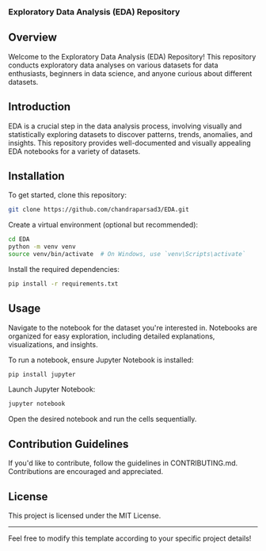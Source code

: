 ### Exploratory Data Analysis (EDA) Repository

## Overview

Welcome to the Exploratory Data Analysis (EDA) Repository! This repository conducts exploratory data analyses on various datasets for data enthusiasts, beginners in data science, and anyone curious about different datasets.

## Introduction

EDA is a crucial step in the data analysis process, involving visually and statistically exploring datasets to discover patterns, trends, anomalies, and insights. This repository provides well-documented and visually appealing EDA notebooks for a variety of datasets.

## Installation

To get started, clone this repository:

```bash
git clone https://github.com/chandraparsad3/EDA.git
```

Create a virtual environment (optional but recommended):

```bash
cd EDA
python -m venv venv
source venv/bin/activate  # On Windows, use `venv\Scripts\activate`
```

Install the required dependencies:

```bash
pip install -r requirements.txt
```

## Usage

Navigate to the notebook for the dataset you're interested in. Notebooks are organized for easy exploration, including detailed explanations, visualizations, and insights.

To run a notebook, ensure Jupyter Notebook is installed:

```bash
pip install jupyter
```

Launch Jupyter Notebook:

```bash
jupyter notebook
```

Open the desired notebook and run the cells sequentially.


## Contribution Guidelines

If you'd like to contribute, follow the guidelines in CONTRIBUTING.md. Contributions are encouraged and appreciated.

## License

This project is licensed under the MIT License.

---

Feel free to modify this template according to your specific project details!
